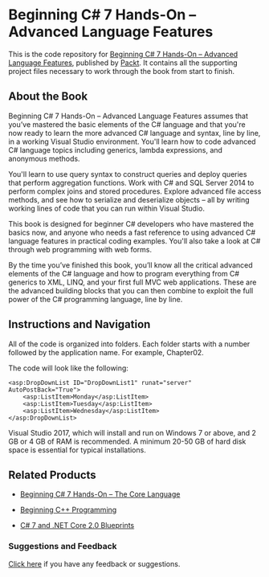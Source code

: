 # Beginning C# 7 Hands-On – Advanced Language Features
This is the code repository for [Beginning C# 7 Hands-On – Advanced Language Features](https://www.packtpub.com/application-development/beginning-c-7-hands-advanced-language-features?utm_source=github&utm_medium=repository&utm_campaign=9781788294263), published by [Packt](https://www.packtpub.com/?utm_source=github). It contains all the supporting project files necessary to work through the book from start to finish.
## About the Book
Beginning C# 7 Hands-On – Advanced Language Features assumes that you’ve mastered the basic elements of the C# language and that you're now ready to learn the more advanced C# language and syntax, line by line, in a working Visual Studio environment. You'll learn how to code advanced C# language topics including generics, lambda expressions, and anonymous methods.

You'll learn to use query syntax to construct queries and deploy queries that perform aggregation functions. Work with C# and SQL Server 2014 to perform complex joins and stored procedures. Explore advanced file access methods, and see how to serialize and deserialize objects – all by writing working lines of code that you can run within Visual Studio.

This book is designed for beginner C# developers who have mastered the basics now, and anyone who needs a fast reference to using advanced C# language features in practical coding examples. You'll also take a look at C# through web programming with web forms.

By the time you’ve finished this book, you’ll know all the critical advanced elements of the C# language and how to program everything from C# generics to XML, LINQ, and your first full MVC web applications. These are the advanced building blocks that you can then combine to exploit the full power of the C# programming language, line by line.
## Instructions and Navigation
All of the code is organized into folders. Each folder starts with a number followed by the application name. For example, Chapter02.



The code will look like the following:
```
<asp:DropDownList ID="DropDownList1" runat="server" AutoPostBack="True">
    <asp:ListItem>Monday</asp:ListItem>
    <asp:ListItem>Tuesday</asp:ListItem>
    <asp:ListItem>Wednesday</asp:ListItem>
</asp:DropDownList>
```

Visual Studio 2017, which will install and run on Windows 7 or above, and 2 GB or 4 GB of RAM is recommended. A minimum 20-50 GB of hard disk space is essential for typical installations.

## Related Products
* [Beginning C# 7 Hands-On – The Core Language](https://www.packtpub.com/application-development/beginning-c-7-hands-–-core-language?utm_source=github&utm_medium=repository&utm_campaign=9781788296540)

* [Beginning C++ Programming](https://www.packtpub.com/application-development/beginning-c-programming?utm_source=github&utm_medium=repository&utm_campaign=9781787124943)

* [C# 7 and .NET Core 2.0 Blueprints](https://www.packtpub.com/application-development/c-7-and-net-core-20-blueprints?utm_source=github&utm_medium=repository&utm_campaign=9781788396196)

### Suggestions and Feedback
[Click here](https://docs.google.com/forms/d/e/1FAIpQLSe5qwunkGf6PUvzPirPDtuy1Du5Rlzew23UBp2S-P3wB-GcwQ/viewform) if you have any feedback or suggestions.
